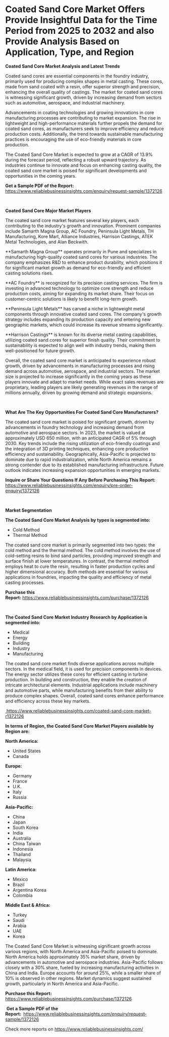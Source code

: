 <p><h1>Coated Sand Core Market Offers Provide Insightful Data for the Time Period from 2025 to 2032 and also Provide Analysis Based on Application, Type, and Region</h1></p><p><strong>Coated Sand Core Market Analysis and Latest Trends</strong></p>
<p><p>Coated sand cores are essential components in the foundry industry, primarily used for producing complex shapes in metal casting. These cores, made from sand coated with a resin, offer superior strength and precision, enhancing the overall quality of castings. The market for coated sand cores is witnessing significant growth, driven by increasing demand from sectors such as automotive, aerospace, and industrial machinery. </p><p>Advancements in coating technologies and growing innovations in core manufacturing processes are contributing to market expansion. The rise in lightweight and high-performance materials further propels the demand for coated sand cores, as manufacturers seek to improve efficiency and reduce production costs. Additionally, the trend towards sustainable manufacturing practices is encouraging the use of eco-friendly materials in core production. </p><p>The Coated Sand Core Market is expected to grow at a CAGR of 13.9% during the forecast period, reflecting a robust upward trajectory. As industries continue to innovate and focus on enhancing casting quality, the coated sand core market is poised for significant developments and opportunities in the coming years.</p></p>
<p><strong>Get a Sample PDF of the Report:&nbsp;</strong> <a href="https://www.reliablebusinessinsights.com/enquiry/request-sample/1372126?utm_campaign=2960&utm_medium=2&utm_source=Github&utm_content=ia&utm_term=22032025&utm_id=coated-sand-core">https://www.reliablebusinessinsights.com/enquiry/request-sample/1372126</a></p>
<p>&nbsp;</p>
<p><strong>Coated Sand Core Major Market Players</strong></p>
<p><p>The coated sand core market features several key players, each contributing to the industry's growth and innovation. Prominent companies include Samarth Magna Group, AC Foundry, Peninsula Light Metals, TH Manufacturing, Kore Mart, Alliance Industries, Harrison Castings, ATEK Metal Technologies, and Alan Beckwith. </p><p>**Samarth Magna Group** operates primarily in Pune and specializes in manufacturing high-quality coated sand cores for various industries. The company emphasizes R&D to enhance product durability, which positions it for significant market growth as demand for eco-friendly and efficient casting solutions rises.</p><p>**AC Foundry** is recognized for its precision casting services. The firm is investing in advanced technology to optimize core strength and reduce production costs, aiming for expanding its market share. Their focus on customer-centric solutions is likely to benefit long-term growth.</p><p>**Peninsula Light Metals** has carved a niche in lightweight metal components through innovative coated sand cores. The company's growth strategy includes expanding its production capacity and entering new geographic markets, which could increase its revenue streams significantly.</p><p>**Harrison Castings** is known for its diverse metal casting capabilities, utilizing coated sand cores for superior finish quality. Their commitment to sustainability is expected to align well with industry trends, making them well-positioned for future growth. </p><p>Overall, the coated sand core market is anticipated to experience robust growth, driven by advancements in manufacturing processes and rising demand across automotive, aerospace, and industrial sectors. The market size is projected to increase significantly in the coming years as these players innovate and adapt to market needs. While exact sales revenues are proprietary, leading players are likely generating revenues in the range of millions annually, driven by growing demand and strategic expansions.</p></p>
<p>&nbsp;</p>
<p><strong>What Are The Key Opportunities For Coated Sand Core Manufacturers?</strong></p>
<p><p>The coated sand core market is poised for significant growth, driven by advancements in foundry technology and increasing demand from automotive and aerospace sectors. In 2023, the market is valued at approximately USD 650 million, with an anticipated CAGR of 5% through 2030. Key trends include the rising utilization of eco-friendly coatings and the integration of 3D printing techniques, enhancing core production efficiency and sustainability. Geographically, Asia-Pacific is projected to dominate due to rapid industrialization, while North America remains a strong contender due to its established manufacturing infrastructure. Future outlook indicates increasing expansion opportunities in emerging markets.</p></p>
<p><strong>Inquire or Share Your Questions If Any Before Purchasing This Report:</strong> <a href="https://www.reliablebusinessinsights.com/enquiry/pre-order-enquiry/1372126?utm_campaign=2960&utm_medium=2&utm_source=Github&utm_content=ia&utm_term=22032025&utm_id=coated-sand-core">https://www.reliablebusinessinsights.com/enquiry/pre-order-enquiry/1372126</a></p>
<p>&nbsp;</p>
<p><strong>Market Segmentation</strong></p>
<p><strong>The Coated Sand Core Market Analysis by types is segmented into:</strong></p>
<p><ul><li>Cold Method</li><li>Thermal Method</li></ul></p>
<p><p>The coated sand core market is primarily segmented into two types: the cold method and the thermal method. The cold method involves the use of cold-setting resins to bind sand particles, providing improved strength and surface finish at lower temperatures. In contrast, the thermal method employs heat to cure the resin, resulting in faster production cycles and higher dimensional accuracy. Both methods are essential for various applications in foundries, impacting the quality and efficiency of metal casting processes.</p></p>
<p><strong>Purchase this Report:&nbsp;</strong><a href="https://www.reliablebusinessinsights.com/purchase/1372126?utm_campaign=2960&utm_medium=2&utm_source=Github&utm_content=ia&utm_term=22032025&utm_id=coated-sand-core">https://www.reliablebusinessinsights.com/purchase/1372126</a></p>
<p>&nbsp;</p>
<p><strong>The Coated Sand Core Market Industry Research by Application is segmented into:</strong></p>
<p><ul><li>Medical</li><li>Energy</li><li>Building</li><li>Industry</li><li>Manufacturing</li></ul></p>
<p><p>The coated sand core market finds diverse applications across multiple sectors. In the medical field, it is used for precision components in devices. The energy sector utilizes these cores for efficient casting in turbine production. In building and construction, they enable the creation of intricate architectural elements. Industrial applications include machinery and automotive parts, while manufacturing benefits from their ability to produce complex shapes. Overall, coated sand cores enhance performance and efficiency across these key markets.</p></p>
<p><a href="https://www.reliablebusinessinsights.com/coated-sand-core-market-r1372126?utm_campaign=2960&utm_medium=2&utm_source=Github&utm_content=ia&utm_term=22032025&utm_id=coated-sand-core">&nbsp;https://www.reliablebusinessinsights.com/coated-sand-core-market-r1372126</a></p>
<p><strong>In terms of Region, the Coated Sand Core Market Players available by Region are:</strong></p>
<p>
    <p> <strong> North America: </strong>
        <ul>
            <li>United States</li>
            <li>Canada</li>
        </ul>
        </p> 
    <p> <strong> Europe: </strong>
        <ul>
            <li>Germany</li>
            <li>France</li>
            <li>U.K.</li>
            <li>Italy</li>
            <li>Russia</li>
        </ul>
        </p> 
    <p> <strong> Asia-Pacific: </strong>
        <ul>
            <li>China</li>
            <li>Japan</li>
            <li>South Korea</li>
            <li>India</li>
            <li>Australia</li>
            <li>China Taiwan</li>
            <li>Indonesia</li>
            <li>Thailand</li>
            <li>Malaysia</li>
        </ul>
        </p> 
    <p> <strong> Latin America: </strong>
        <ul>
            <li>Mexico</li>
            <li>Brazil</li>
            <li>Argentina Korea</li>
            <li>Colombia</li>
        </ul>
        </p> 
    <p> <strong> Middle East & Africa: </strong>
        <ul>
            <li>Turkey</li>
            <li>Saudi</li>
            <li>Arabia</li>
            <li>UAE</li>
            <li>Korea</li>
        </ul>
    </p>
    </p>
<p><p>The Coated Sand Core Market is witnessing significant growth across various regions, with North America and Asia-Pacific poised to dominate. North America holds approximately 35% market share, driven by advancements in automotive and aerospace industries. Asia-Pacific follows closely with a 30% share, fueled by increasing manufacturing activities in China and India. Europe accounts for around 25%, while a smaller share of 10% is observed in other regions. Market dynamics suggest sustained growth, particularly in North America and Asia-Pacific.</p></p>
<p><strong>Purchase this Report: </strong><a href="https://www.reliablebusinessinsights.com/purchase/1372126?utm_campaign=2960&utm_medium=2&utm_source=Github&utm_content=ia&utm_term=22032025&utm_id=coated-sand-core">https://www.reliablebusinessinsights.com/purchase/1372126</a></p>
<p>&nbsp;<strong>Get a Sample PDF of the Report:&nbsp;&nbsp;</strong><a href="https://www.reliablebusinessinsights.com/enquiry/request-sample/1372126?utm_campaign=2960&utm_medium=2&utm_source=Github&utm_content=ia&utm_term=22032025&utm_id=coated-sand-core">https://www.reliablebusinessinsights.com/enquiry/request-sample/1372126</a></p>
<p><strong></strong></p>
<p>Check more reports on <a href="https://www.reliablebusinessinsights.com/?utm_campaign=2960&utm_medium=2&utm_source=Github&utm_content=ia&utm_term=22032025&utm_id=coated-sand-core">https://www.reliablebusinessinsights.com/</a></p>